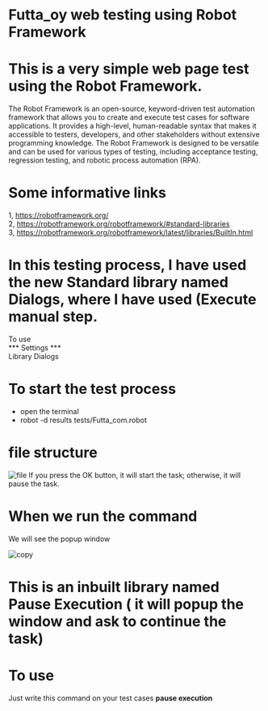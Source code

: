 # Futta_oy web testing using Robot Framework
# This is a very simple web page test using the Robot Framework.
The Robot Framework is an open-source, keyword-driven test automation framework that allows you to create and execute test cases for software applications. It provides a high-level, human-readable syntax that makes it accessible to testers, developers, and other stakeholders without extensive programming knowledge. The Robot Framework is designed to be versatile and can be used for various types of testing, including acceptance testing, regression testing, and robotic process automation (RPA).
# Some informative links 
1, https://robotframework.org/<br>
2, https://robotframework.org/robotframework/#standard-libraries<br>
3, https://robotframework.org/robotframework/latest/libraries/BuiltIn.html<br>

# In this testing process, I have used the new Standard library named Dialogs, where I have used (Execute manual step.
To use <br>
*** Settings ***<br>
Library             Dialogs
# To start the test process <br>
- open the terminal<br>
- robot -d results tests/Futta_com.robot<br>

# file structure

![file](https://github.com/shantosh123/Futta_oy/assets/75415500/030e282c-2cb4-4797-8e5a-f5a8709c8bc8)
If you press the OK button, it will start the task; otherwise, it will pause the task.

# When we run the command 
We will see the popup window 

![copy](https://github.com/shantosh123/Futta_oy/assets/75415500/d328e62e-bd22-48b6-ac0d-ca3bed2c6cc6)
# This is an inbuilt library named Pause Execution ( it will popup the window and ask to continue the task) 
# To use 
Just write this command on your test cases
**pause execution**

